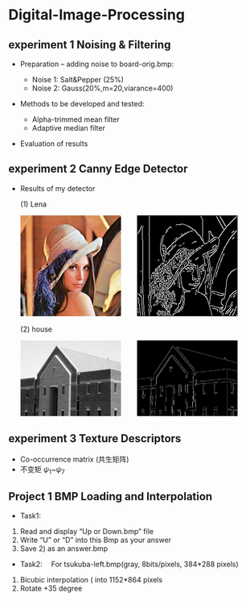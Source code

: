 # Digital-Image-Processing
## **experiment 1 Noising & Filtering**
+ Preparation – adding noise to board-orig.bmp:
   + Noise 1: Salt&Pepper (25%)
   + Noise 2: Gauss(20%,m=20,viarance=400)

+ Methods to be developed and tested:
   + Alpha-trimmed mean filter 
   + Adaptive median filter
+ Evaluation of results

## **experiment 2 Canny Edge Detector**
+ Results of my detector
  
  (1) Lena

  ![Lena_origin](experiment2/Lena.jpg "Lena_origin")&emsp;&emsp;
  ![Lena_after](experiment2/Result1.bmp "Lena_after")

  (2) house

  <img src = "experiment2/house.bmp" width = "200" alt = "house_origin">&emsp;&emsp;
  <img src = "experiment2/Result2.bmp" width = "200" alt = "house_origin">

## **experiment 3 Texture Descriptors**
+ Co-occurrence matrix (共生矩阵)
+ 不变矩 $\psi_1$~$\psi_7$

## **Project 1 BMP Loading and Interpolation**
+ Task1:
1) Read and display “Up or Down.bmp” file
2) Write “U” or “D” into this Bmp as your answer
3) Save 2) as an answer.bmp

+ Task2:
&emsp;For tsukuba-left.bmp(gray, 8bits/pixels, 384*288 pixels)
1) Bicubic interpolation ( into 1152*864 pixels
2) Rotate +35 degree
